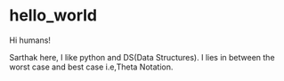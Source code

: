 # hello_world


Hi humans!

Sarthak here, I like python and DS(Data Structures).
I lies in between the worst case and best case i.e,Theta Notation.




